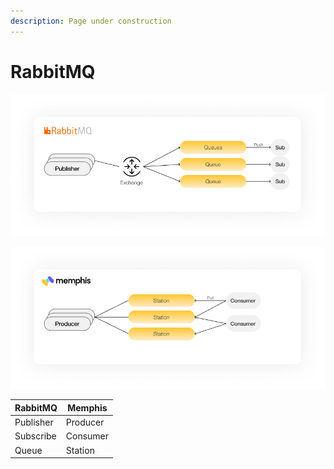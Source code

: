 ```yaml
---
description: Page under construction
---
```


# RabbitMQ

![](../../.gitbook/assets/rabbit.jpeg)

![](../../.gitbook/assets/memphis.jpeg)

| RabbitMQ  | Memphis  |
| --------- | -------- |
| Publisher | Producer |
| Subscribe | Consumer |
| Queue     | Station  |

